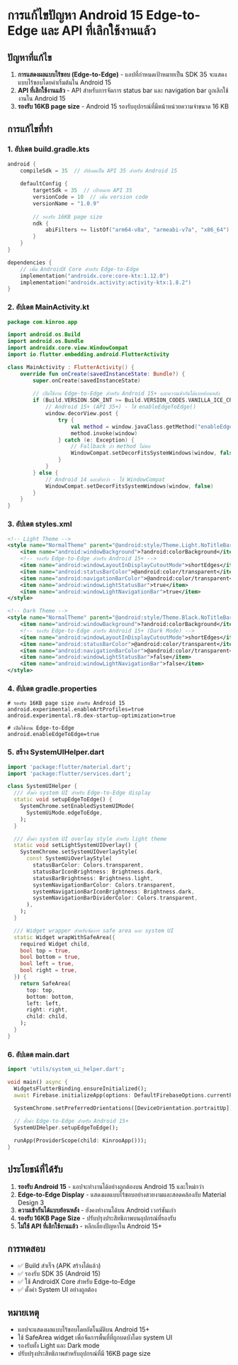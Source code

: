 # การแก้ไขปัญหา Android 15 Edge-to-Edge และ API ที่เลิกใช้งานแล้ว

## ปัญหาที่แก้ไข

1. **การแสดงผลแบบไร้ขอบ (Edge-to-Edge)** - แอปที่กำหนดเป้าหมายเป็น SDK 35 จะแสดงแบบไร้ขอบโดยค่าเริ่มต้นใน Android 15
2. **API ที่เลิกใช้งานแล้ว** - API สำหรับการจัดการ status bar และ navigation bar ถูกเลิกใช้งานใน Android 15
3. **รองรับ 16KB page size** - Android 15 รองรับอุปกรณ์ที่มีหน้าหน่วยความจำขนาด 16 KB

## การแก้ไขที่ทำ

### 1. อัปเดต build.gradle.kts
```kotlin
android {
    compileSdk = 35  // อัปเดตเป็น API 35 สำหรับ Android 15
    
    defaultConfig {
        targetSdk = 35  // เป้าหมาย API 35
        versionCode = 10  // เพิ่ม version code
        versionName = "1.0.9"
        
        // รองรับ 16KB page size
        ndk {
            abiFilters += listOf("arm64-v8a", "armeabi-v7a", "x86_64")
        }
    }
}

dependencies {
    // เพิ่ม AndroidX Core สำหรับ Edge-to-Edge
    implementation("androidx.core:core-ktx:1.12.0")
    implementation("androidx.activity:activity-ktx:1.8.2")
}
```

### 2. อัปเดต MainActivity.kt
```kotlin
package com.kinroo.app

import android.os.Build
import android.os.Bundle
import androidx.core.view.WindowCompat
import io.flutter.embedding.android.FlutterActivity

class MainActivity : FlutterActivity() {
    override fun onCreate(savedInstanceState: Bundle?) {
        super.onCreate(savedInstanceState)
        
        // เปิดใช้งาน Edge-to-Edge สำหรับ Android 15+ และความเข้ากันได้แบบย้อนหลัง
        if (Build.VERSION.SDK_INT >= Build.VERSION_CODES.VANILLA_ICE_CREAM) {
            // Android 15+ (API 35+) - ใช้ enableEdgeToEdge()
            window.decorView.post {
                try {
                    val method = window.javaClass.getMethod("enableEdgeToEdge")
                    method.invoke(window)
                } catch (e: Exception) {
                    // Fallback ถ้า method ไม่พบ
                    WindowCompat.setDecorFitsSystemWindows(window, false)
                }
            }
        } else {
            // Android 14 และต่ำกว่า - ใช้ WindowCompat
            WindowCompat.setDecorFitsSystemWindows(window, false)
        }
    }
}
```

### 3. อัปเดต styles.xml
```xml
<!-- Light Theme -->
<style name="NormalTheme" parent="@android:style/Theme.Light.NoTitleBar">
    <item name="android:windowBackground">?android:colorBackground</item>
    <!-- รองรับ Edge-to-Edge สำหรับ Android 15+ -->
    <item name="android:windowLayoutInDisplayCutoutMode">shortEdges</item>
    <item name="android:statusBarColor">@android:color/transparent</item>
    <item name="android:navigationBarColor">@android:color/transparent</item>
    <item name="android:windowLightStatusBar">true</item>
    <item name="android:windowLightNavigationBar">true</item>
</style>

<!-- Dark Theme -->
<style name="NormalTheme" parent="@android:style/Theme.Black.NoTitleBar">
    <item name="android:windowBackground">?android:colorBackground</item>
    <!-- รองรับ Edge-to-Edge สำหรับ Android 15+ (Dark Mode) -->
    <item name="android:windowLayoutInDisplayCutoutMode">shortEdges</item>
    <item name="android:statusBarColor">@android:color/transparent</item>
    <item name="android:navigationBarColor">@android:color/transparent</item>
    <item name="android:windowLightStatusBar">false</item>
    <item name="android:windowLightNavigationBar">false</item>
</style>
```

### 4. อัปเดต gradle.properties
```properties
# รองรับ 16KB page size สำหรับ Android 15
android.experimental.enableArtProfiles=true
android.experimental.r8.dex-startup-optimization=true

# เปิดใช้งาน Edge-to-Edge
android.enableEdgeToEdge=true
```

### 5. สร้าง SystemUIHelper.dart
```dart
import 'package:flutter/material.dart';
import 'package:flutter/services.dart';

class SystemUIHelper {
  /// ตั้งค่า system UI สำหรับ Edge-to-Edge display
  static void setupEdgeToEdge() {
    SystemChrome.setEnabledSystemUIMode(
      SystemUiMode.edgeToEdge,
    );
  }

  /// ตั้งค่า system UI overlay style สำหรับ light theme
  static void setLightSystemUIOverlay() {
    SystemChrome.setSystemUIOverlayStyle(
      const SystemUiOverlayStyle(
        statusBarColor: Colors.transparent,
        statusBarIconBrightness: Brightness.dark,
        statusBarBrightness: Brightness.light,
        systemNavigationBarColor: Colors.transparent,
        systemNavigationBarIconBrightness: Brightness.dark,
        systemNavigationBarDividerColor: Colors.transparent,
      ),
    );
  }

  /// Widget wrapper สำหรับจัดการ safe area และ system UI
  static Widget wrapWithSafeArea({
    required Widget child,
    bool top = true,
    bool bottom = true,
    bool left = true,
    bool right = true,
  }) {
    return SafeArea(
      top: top,
      bottom: bottom,
      left: left,
      right: right,
      child: child,
    );
  }
}
```

### 6. อัปเดต main.dart
```dart
import 'utils/system_ui_helper.dart';

void main() async {
  WidgetsFlutterBinding.ensureInitialized();
  await Firebase.initializeApp(options: DefaultFirebaseOptions.currentPlatform);

  SystemChrome.setPreferredOrientations([DeviceOrientation.portraitUp]);
  
  // ตั้งค่า Edge-to-Edge สำหรับ Android 15+
  SystemUIHelper.setupEdgeToEdge();

  runApp(ProviderScope(child: KinrooApp()));
}
```

## ประโยชน์ที่ได้รับ

1. **รองรับ Android 15** - แอปจะทำงานได้อย่างถูกต้องบน Android 15 และใหม่กว่า
2. **Edge-to-Edge Display** - แสดงผลแบบไร้ขอบอย่างสวยงามและสอดคล้องกับ Material Design 3
3. **ความเข้ากันได้แบบย้อนหลัง** - ยังคงทำงานได้บน Android เวอร์ชันเก่า
4. **รองรับ 16KB Page Size** - ปรับปรุงประสิทธิภาพบนอุปกรณ์ที่รองรับ
5. **ไม่ใช้ API ที่เลิกใช้งานแล้ว** - หลีกเลี่ยงปัญหาใน Android 15+

## การทดสอบ

- ✅ Build สำเร็จ (APK สร้างได้แล้ว)
- ✅ รองรับ SDK 35 (Android 15)
- ✅ ใช้ AndroidX Core สำหรับ Edge-to-Edge
- ✅ ตั้งค่า System UI อย่างถูกต้อง

## หมายเหตุ

- แอปจะแสดงผลแบบไร้ขอบโดยอัตโนมัติบน Android 15+
- ใช้ SafeArea widget เพื่อจัดการพื้นที่ที่ถูกบดบังโดย system UI
- รองรับทั้ง Light และ Dark mode
- ปรับปรุงประสิทธิภาพสำหรับอุปกรณ์ที่มี 16KB page size